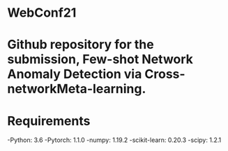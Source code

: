 # WebConf21
# Github repository for the submission, Few-shot Network Anomaly Detection via Cross-networkMeta-learning.
# Requirements
-Python: 3.6
-Pytorch: 1.1.0
-numpy: 1.19.2
-scikit-learn: 0.20.3
-scipy: 1.2.1
